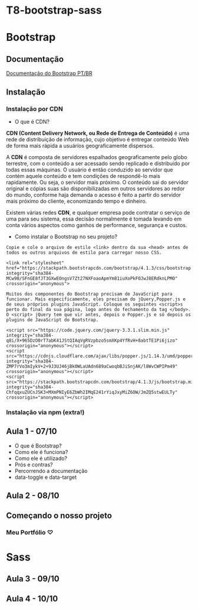 # T8-bootstrap-sass

# Bootstrap
## Documentação 
[Documentação do Bootstrap PT/BR](https://getbootstrap.com.br/docs/4.1/getting-started/introduction/)

## Instalação
### Instalação por CDN
- O que é CDN?

**CDN (Content Delivery Network, ou Rede de Entrega de Conteúdo)** é uma rede de distribuição de informação, cujo objetivo é entregar conteúdo Web de forma mais rápida a usuários geograficamente dispersos.

A **CDN** é composta de servidores espalhados geograficamente pelo globo terrestre, com o conteúdo a ser acessado sendo replicado e distribuído por todas essas máquinas. O usuário é então conduzido ao servidor que contém aquele conteúdo e tem condições de respondê-lo mais rapidamente. Ou seja, o servidor mais próximo. O conteúdo sai do servidor original e cópias suas são disponibilizadas em outros servidores ao redor do mundo, conforme haja demanda o acesso é feito a partir do servidor mais próximo do cliente, economizando tempo e dinheiro.

Existem várias redes **CDN**, e qualquer empresa pode contratar o serviço de uma para seu sistema, essa decisão normalmente é tomada levando em conta vários aspectos como ganhos de performance, segurança e custos.

- Como instalar o Bootstrap no seu projeto?

`Copie e cole o arquivo de estilo <link> dentro da sua <head> antes de todos os outros arquivos de estilo para carregar nosso CSS.`

```
<link rel="stylesheet" href="https://stackpath.bootstrapcdn.com/bootstrap/4.1.3/css/bootstrap.min.css" integrity="sha384-MCw98/SFnGE8fJT3GXwEOngsV7Zt27NXFoaoApmYm81iuXoPkFOJwJ8ERdknLPMO" crossorigin="anonymous">

```

`Muitos dos componentes do Bootstrap precisam de JavaScript para funcionar. Mais especificamente, eles precisam do jQuery,Popper.js e de seus próprios plugins JavaScript. Coloque os seguintes <script>s perto do final da sua página, logo antes do fechamento da tag </body>. O <script> jQuery tem que vir antes, depois o Popper.js e só depois os plugins de JavaScript do Bootstrap.`

```
<script src="https://code.jquery.com/jquery-3.3.1.slim.min.js" integrity="sha384-q8i/X+965DzO0rT7abK41JStQIAqVgRVzpbzo5smXKp4YfRvH+8abtTE1Pi6jizo" crossorigin="anonymous"></script>
<script src="https://cdnjs.cloudflare.com/ajax/libs/popper.js/1.14.3/umd/popper.min.js" integrity="sha384-ZMP7rVo3mIykV+2+9J3UJ46jBk0WLaUAdn689aCwoqbBJiSnjAK/l8WvCWPIPm49" crossorigin="anonymous"></script>
<script src="https://stackpath.bootstrapcdn.com/bootstrap/4.1.3/js/bootstrap.min.js" integrity="sha384-ChfqqxuZUCnJSK3+MXmPNIyE6ZbWh2IMqE241rYiqJxyMiZ6OW/JmZQ5stwEULTy" crossorigin="anonymous"></script>

```

### Instalação via npm (extra!)
## Aula 1 - 07/10
- O que é Bootstrap?
- Como ele é funciona?
- Como ele é utilizado?
- Prós e contras?
- Percorrendo a documentação
- data-toggle e data-target
## Aula 2 - 08/10
## Começando o nosso projeto 
### Meu Portfólio ♡ 




# Sass
## Aula 3 - 09/10
## Aula 4 - 10/10